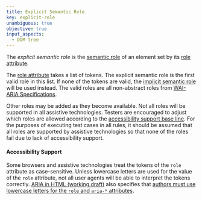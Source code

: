 ```yaml
---
title: Explicit Semantic Role
key: explicit-role
unambiguous: true
objective: true
input_aspects:
  - DOM tree
---
```


The _explicit semantic role_ is the [semantic role][] of an element set by its [role attribute][].

The [role attribute][] takes a list of tokens. The explicit semantic role is the first valid role in this list. If none of the tokens are valid, the [implicit semantic role][] will be used instead. The valid roles are all non-abstract roles from [WAI-ARIA Specifications][].

Other roles may be added as they become available. Not all roles will be supported in all assistive technologies. Testers are encouraged to adjust which roles are allowed according to the [accessibility support base line][]. For the purposes of executing test cases in all rules, it should be assumed that all roles are supported by assistive technologies so that none of the roles fail due to lack of accessibility support.

#### Accessibility Support

Some browsers and assistive technologies treat the tokens of the `role` attribute as case-sensitive. Unless lowercase letters are used for the value of the `role` attribute, not all user agents will be able to interpret the tokens correctly. [ARIA in HTML (working draft)](https://www.w3.org/TR/html-aria/) also specifies that [authors must use lowercase letters for the `role` and `aria-*` attributes](https://www.w3.org/TR/html-aria/#case-sensitivity).

[accessibility support base line]: https://www.w3.org/TR/WCAG-EM/#step1c 'Definition of accessibility support base line'
[implicit semantic role]: #implicit-role 'Definition of implicit semantic role'
[role attribute]: https://www.w3.org/TR/role-attribute/ 'Definition of role attribute'
[semantic role]: #semantic-role 'Definition of semantic role'
[wai-aria specifications]: #wai-aria-specifications 'Definition of WAI-ARIA specifications'
